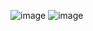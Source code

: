 ![image](https://github.com/INRGI/goit-react-hw-08/assets/120032162/b31a99e6-9e91-414b-a946-aa05c3f9c43f)
![image](https://github.com/INRGI/goit-react-hw-08/assets/120032162/9c047b4d-ec68-4398-9643-9a5aa90ef96b)


